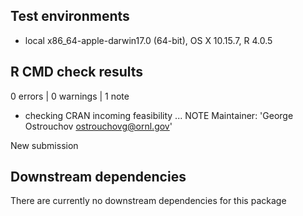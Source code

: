 ## Test environments
* local x86_64-apple-darwin17.0 (64-bit), OS X 10.15.7, R 4.0.5


## R CMD check results
0 errors | 0 warnings | 1 note

* checking CRAN incoming feasibility ... NOTE
Maintainer: 'George Ostrouchov <ostrouchovg@ornl.gov>'

New submission


## Downstream dependencies
There are currently no downstream dependencies for this package

